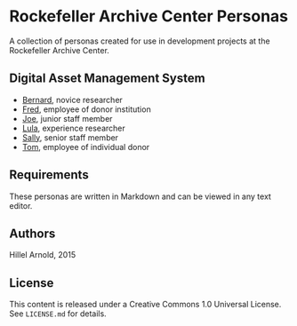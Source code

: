# Rockefeller Archive Center Personas

A collection of personas created for use in development projects at the Rockefeller Archive Center.

## Digital Asset Management System

* [Bernard](Bernard.md), novice researcher
* [Fred](Fred.md), employee of donor institution
* [Joe](Joe.md), junior staff member
* [Lula](Lula.md), experience researcher
* [Sally](Sally.md), senior staff member
* [Tom](Tom.md), employee of individual donor

## Requirements

These personas are written in Markdown and can be viewed in any text editor.

## Authors

Hillel Arnold, 2015

## License

This content is released under a Creative Commons 1.0 Universal License. See `LICENSE.md` for details.
